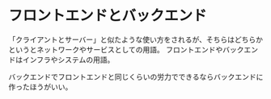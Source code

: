 # フロントエンドとバックエンド

「クライアントとサーバー」と似たような使い方をされるが、そちらはどちらかというとネットワークやサービスとしての用語。
フロントエンドやバックエンドはインフラやシステムの用語。

バックエンドでフロントエンドと同じくらいの労力でできるならバックエンドに作ったほうがいい。
